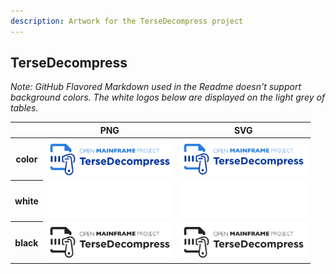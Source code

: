 ```yaml
---
description: Artwork for the TerseDecompress project
---
```


## TerseDecompress

*Note: GitHub Flavored Markdown used in the Readme doesn't support background colors. The white logos below are displayed on the light grey of tables.*

<table class="logos-table">
	<thead>
		<tr>
			<th></th>
			<th>PNG</th>
			<th>SVG</th>
		</tr>
	</thead>	
    <tbody>
		<tr>
			<th>color</th>
			<td><a href="color/tersedecompress-color.png" download><img src="color/tersedecompress-color.png" width="200"></a></td>
			<td><a href="color/tersedecompress-color.svg" download><img src="color/tersedecompress-color.svg" width="200"></a></td>
		</tr>
		<tr>
			<th>white</th>
			<td><a href="white/tersedecompress-white.png" download><img src="white/tersedecompress-white.png" width="200"></a></td>
			<td><a href="white/tersedecompress-white.svg" download><img src="white/tersedecompress-white.svg" width="200"></a></td>
		</tr>
		<tr>
			<th>black</th>
			<td><a href="black/tersedecompress-black.png" download><img src="black/tersedecompress-black.png" width="200"></a></td>
			<td><a href="black/tersedecompress-black.svg" download><img src="black/tersedecompress-black.svg" width="200"></a></td>
		</tr>
	</tbody>	
</table>



